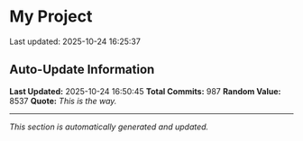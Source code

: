 # My Project


Last updated: 2025-10-24 16:25:37


































































































































































































































































































































































































































































































































































































































































































































































































































































































































































































































































































































































































































































































































































































































## Auto-Update Information

**Last Updated:** 2025-10-24 16:50:45
**Total Commits:** 987
**Random Value:** 8537
**Quote:** _This is the way._

---
_This section is automatically generated and updated._
